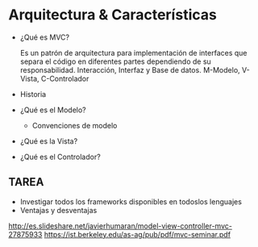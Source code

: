 # Arquitectura & Características

* ¿Qué es MVC?

  Es un patrón de arquitectura para implementación de interfaces que separa
  el código en diferentes partes dependiendo de su responsabilidad. Interacción,
  Interfaz y Base de datos. M-Modelo, V-Vista, C-Controlador

* Historia
* ¿Qué es el Modelo?
  * Convenciones de modelo
* ¿Qué es la Vista?
* ¿Qué es el Controlador?

## TAREA

* Investigar todos los frameworks disponibles en todoslos lenguajes
* Ventajas y desventajas

http://es.slideshare.net/javierhumaran/model-view-controller-mvc-27875933
https://ist.berkeley.edu/as-ag/pub/pdf/mvc-seminar.pdf
